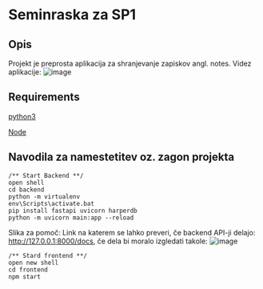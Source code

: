 # Seminraska za SP1
## Opis
Projekt je preprosta aplikacija za shranjevanje zapiskov angl. notes.
Videz aplikacije:
![image](https://user-images.githubusercontent.com/71169333/172925337-0096aed1-c312-4708-ab4d-b5c600966642.png)


## Requirements
[python3]('https://www.python.org/downloads/') 

[Node]('https://nodejs.org/en/download/')


## Navodila za namestetitev oz. zagon projekta
```
/** Start Backend **/
open shell
cd backend
python -m virtualenv
env\Scripts\activate.bat
pip install fastapi uvicorn harperdb
python -m uvicorn main:app --reload
```
Slika za pomoč:
Link na katerem se lahko preveri, če backend API-ji delajo: http://127.0.0.1:8000/docs, če dela bi moralo izgledati takole:
![image](https://user-images.githubusercontent.com/71169333/172925387-a4aecd01-b0dc-4c65-b0f9-6a27a352fa0b.png)

```
/** Stard frontend **/
open new shell
cd frontend
npm start
```
